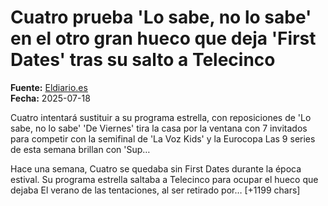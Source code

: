 # Cuatro prueba 'Lo sabe, no lo sabe' en el otro gran hueco que deja 'First Dates' tras su salto a Telecinco

**Fuente:** [Eldiario.es](https://www.eldiario.es/vertele/noticias/cuatro-prueba-no-gran-hueco-deja-first-dates-salto-telecinco_1_12475756.html)  
**Fecha:** 2025-07-18

Cuatro intentará sustituir a su programa estrella, con reposiciones de 'Lo sabe, no lo sabe' 
'De Viernes' tira la casa por la ventana con 7 invitados para competir con la semifinal de 'La Voz Kids' y la Eurocopa
Las 9 series de esta semana brillan con 'Sup…

Hace una semana, Cuatro se quedaba sin First Dates durante la época estival. Su programa estrella saltaba a Telecinco para ocupar el hueco que dejaba El verano de las tentaciones, al ser retirado por… [+1199 chars]
